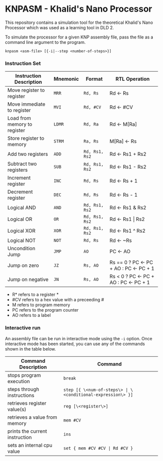 # KNPASM - Khalid's Nano Processor

This repository contains a simulation tool for the theoretical Khalid's Nano Processor which was used as a learning tool in DLD 2.

To simulate the processor for a given KNP assembly file, pass the file as a command line argument to the program.

```
knpasm <asm-file> [{-i|--step <number-of-steps>}]
```

### Instruction Set

| Instruction Description      | Mnemonic | Format           | RTL Operation                                            |
|------------------------------|----------|------------------|----------------------------------------------------------|
| Move register to register    | `MRR `	  | `Rd, Rs`      	 | Rd &leftarrow; Rs                                        |
| Move immediate to register   | `MVI `	  | `Rd, #CV`		 | Rd &leftarrow; #CV		                                |
| Load from memory to register | `LDMR`	  | `Rd, Ra	`		 | Rd &leftarrow; M[Ra]		                                |
| Store register to memory     | `STRM`	  | `Ra, Rs`		 | M[Ra] &leftarrow; Rs		                                |
| Add two registers            | `ADD `	  | `Rd, Rs1, Rs2`	 | Rd &leftarrow; Rs1 + Rs2	                                |
| Subtract two registers	   | `SUB `	  | `Rd, Rs1, Rs2`	 | Rd &leftarrow; Rs1 - Rs2	                                |
| Increment register		   | `INC `	  | `Rd, Rs`		 | Rd &leftarrow; Rs + 1	                                |
| Decrement register		   | `DEC `	  | `Rd, Rs`		 | Rd &leftarrow; Rs - 1	                                |
| Logical AND				   | `AND `	  | `Rd, Rs1, Rs2`	 | Rd &leftarrow; Rs1 \& Rs2                                |
| Logical OR				   | `OR  `	  | `Rd, Rs1, Rs2`	 | Rd &leftarrow; Rs1 \| Rs2                                |
| Logical XOR				   | `XOR `	  | `Rd, Rs1, Rs2`	 | Rd &leftarrow; Rs1 ^ Rs2	                                |
| Logical NOT				   | `NOT `	  | `Rd, Rs`		 | Rd &leftarrow; ~Rs		                                |
| Uncondition Jump			   | `JMP `	  | `AO`			 | PC &leftarrow; AO                                        |
| Jump on zero				   | `JZ  `	  | `Rs, AO`		 | Rs == 0 ? PC &leftarrow; PC + AO : PC &leftarrow; PC + 1 |
| Jump on negative			   | `JN  `	  | `Rs, AO`		 | Rs < 0 ? PC &leftarrow; PC + AO : PC &leftarrow; PC + 1  |

 - R* refers to a register *
 - #CV refers to a hex value with a preceeding \#
 - M refers to program memory
 - PC refers to the program counter
 - AO refers to a label

### Interactive run

An assembly file can be run in interactive mode using the `-i` option. 
Once interactive mode has been started, you can use any of the commands shown in the table below.

| Command Description            | Command 
|--------------------------------|---------
| stops program execution		 | `break`
| steps through instructions	 | `step [{ \<num-of-steps\> \| \<conditional-expression\> }]`
| retrieves register value(s)	 | `reg [\<register\>]`
| retrieves a value from memory	 | `mem #CV`
| prints the current instruction | `ins`
| sets an internal cpu value     | `set { mem #CV #CV \| Rd #CV }`
